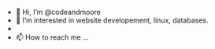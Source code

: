 - 👋 Hi, I’m @codeandmoore
- 👀 I’m interested in website developement, linux, databases.
- 
- 📫 How to reach me ...

<!---
codeandmoore/codeandmoore is a ✨ special ✨ repository because its `README.md` (this file) appears on your GitHub profile.
You can click the Preview link to take a look at your changes.
--->
